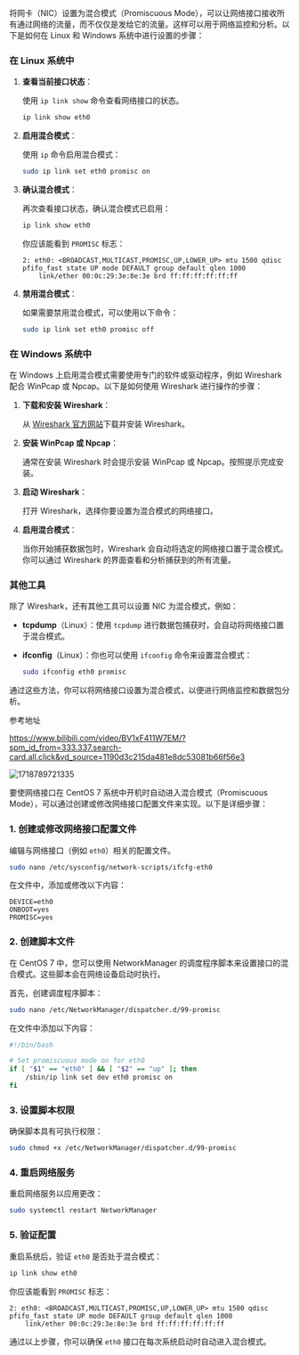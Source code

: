 将网卡（NIC）设置为混合模式（Promiscuous Mode），可以让网络接口接收所有通过网络的流量，而不仅仅是发给它的流量。这样可以用于网络监控和分析。以下是如何在 Linux 和 Windows 系统中进行设置的步骤：

### 在 Linux 系统中

1. **查看当前接口状态**：

   使用 `ip link show` 命令查看网络接口的状态。

   ```bash
   ip link show eth0
   ```

2. **启用混合模式**：

   使用 `ip` 命令启用混合模式：

   ```bash
   sudo ip link set eth0 promisc on
   ```

3. **确认混合模式**：

   再次查看接口状态，确认混合模式已启用：

   ```bash
   ip link show eth0
   ```

   你应该能看到 `PROMISC` 标志：

   ```plaintext
   2: eth0: <BROADCAST,MULTICAST,PROMISC,UP,LOWER_UP> mtu 1500 qdisc pfifo_fast state UP mode DEFAULT group default qlen 1000
       link/ether 00:0c:29:3e:8e:3e brd ff:ff:ff:ff:ff:ff
   ```

4. **禁用混合模式**：

   如果需要禁用混合模式，可以使用以下命令：

   ```bash
   sudo ip link set eth0 promisc off
   ```

### 在 Windows 系统中

在 Windows 上启用混合模式需要使用专门的软件或驱动程序，例如 Wireshark 配合 WinPcap 或 Npcap。以下是如何使用 Wireshark 进行操作的步骤：

1. **下载和安装 Wireshark**：

   从 [Wireshark 官方网站](https://www.wireshark.org/)下载并安装 Wireshark。

2. **安装 WinPcap 或 Npcap**：

   通常在安装 Wireshark 时会提示安装 WinPcap 或 Npcap。按照提示完成安装。

3. **启动 Wireshark**：

   打开 Wireshark，选择你要设置为混合模式的网络接口。

4. **启用混合模式**：

   当你开始捕获数据包时，Wireshark 会自动将选定的网络接口置于混合模式。你可以通过 Wireshark 的界面查看和分析捕获到的所有流量。

### 其他工具

除了 Wireshark，还有其他工具可以设置 NIC 为混合模式，例如：

- **tcpdump**（Linux）：使用 `tcpdump` 进行数据包捕获时，会自动将网络接口置于混合模式。
- **ifconfig**（Linux）：你也可以使用 `ifconfig` 命令来设置混合模式：

  ```bash
  sudo ifconfig eth0 promisc
  ```

通过这些方法，你可以将网络接口设置为混合模式，以便进行网络监控和数据包分析。



参考地址

https://www.bilibili.com/video/BV1xF411W7EM/?spm_id_from=333.337.search-card.all.click&vd_source=1190d3c215da481e8dc53081b66f56e3

![1718789721335](D:\Administrator\Documents\assets\1718789721335.png)









要使网络接口在 CentOS 7 系统中开机时自动进入混合模式（Promiscuous Mode），可以通过创建或修改网络接口配置文件来实现。以下是详细步骤：

### 1. 创建或修改网络接口配置文件

编辑与网络接口（例如 `eth0`）相关的配置文件。

```bash
sudo nano /etc/sysconfig/network-scripts/ifcfg-eth0
```

在文件中，添加或修改以下内容：

```plaintext
DEVICE=eth0
ONBOOT=yes
PROMISC=yes
```

### 2. 创建脚本文件

在 CentOS 7 中，您可以使用 NetworkManager 的调度程序脚本来设置接口的混合模式。这些脚本会在网络设备启动时执行。

首先，创建调度程序脚本：

```bash
sudo nano /etc/NetworkManager/dispatcher.d/99-promisc
```

在文件中添加以下内容：

```bash
#!/bin/bash

# Set promiscuous mode on for eth0
if [ "$1" == "eth0" ] && [ "$2" == "up" ]; then
    /sbin/ip link set dev eth0 promisc on
fi
```

### 3. 设置脚本权限

确保脚本具有可执行权限：

```bash
sudo chmod +x /etc/NetworkManager/dispatcher.d/99-promisc
```

### 4. 重启网络服务

重启网络服务以应用更改：

```bash
sudo systemctl restart NetworkManager
```

### 5. 验证配置

重启系统后，验证 `eth0` 是否处于混合模式：

```bash
ip link show eth0
```

你应该能看到 `PROMISC` 标志：

```plaintext
2: eth0: <BROADCAST,MULTICAST,PROMISC,UP,LOWER_UP> mtu 1500 qdisc pfifo_fast state UP mode DEFAULT group default qlen 1000
    link/ether 00:0c:29:3e:8e:3e brd ff:ff:ff:ff:ff:ff
```

通过以上步骤，你可以确保 `eth0` 接口在每次系统启动时自动进入混合模式。

